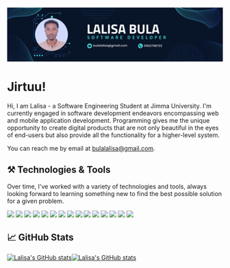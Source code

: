 [![Lalisa GitHub Header](https://github.com/lalisabl/lalisabl/blob/main/img/mepro.png 'Header')](https://hayubk.5gada.com/)

# Jirtuu!

Hi, I am Lalisa - a Software Engineering Student at Jimma University. I'm currently engaged in software development endeavors encompassing web and mobile application development. Programming gives me the unique opportunity to create digital products that are not only beautiful in the eyes of end-users but also provide all the functionality for a higher-level system.

You can reach me by email at [bulalalisa@gmail.com](mailto:bulalalisa@gmail.com).

## ⚒️ Technologies & Tools

Over time, I've worked with a variety of technologies and tools, always looking forward to learning something new to find the best possible solution for a given problem.

![](https://img.shields.io/badge/Language-JavaScript-informational?style=flat&logo=javascript&logoColor=white&color=D77A65&labelColor=465573)
![](https://img.shields.io/badge/Language-HTML-informational?style=flat&logo=html5&logoColor=white&color=D77A65&labelColor=465573)
![](https://img.shields.io/badge/Language-CSS-informational?style=flat&logo=css3&logoColor=white&color=D77A65&labelColor=465573)
![](https://img.shields.io/badge/Language-C++-informational?style=flat&logo=c%2B%2B&logoColor=white&color=D77A65&labelColor=465573)
![](https://img.shields.io/badge/Language-Java-informational?style=flat&logo=java&logoColor=white&color=D77A65&labelColor=465573)
![](https://img.shields.io/badge/Framework-React.js-informational?style=flat&logo=react&logoColor=white&color=D77A65&labelColor=465573)
![](https://img.shields.io/badge/Framework-Node.js-informational?style=flat&logo=node-dot-js&logoColor=white&color=D77A65&labelColor=465573)
![](https://img.shields.io/badge/Framework-Express.js-informational?style=flat&logo=express&logoColor=white&color=D77A65&labelColor=465573)
![](https://img.shields.io/badge/Database-MongoDB-informational?style=flat&logo=mongodb&logoColor=white&color=D77A65&labelColor=465573)
![](https://img.shields.io/badge/Database-MySQL-informational?style=flat&logo=mysql&logoColor=white&color=D77A65&labelColor=465573)
![](https://img.shields.io/badge/Tool-Git-informational?style=flat&logo=git&logoColor=white&color=D77A65&labelColor=465573)
![](https://img.shields.io/badge/Tool-GitHub-informational?style=flat&logo=github&logoColor=white&color=D77A65&labelColor=465573)
![](https://img.shields.io/badge/Tool-Visual%20Studio%20Code-informational?style=flat&logo=visual-studio-code&logoColor=white&color=D77A65&labelColor=465573)
![](https://img.shields.io/badge/Tool-Docker-informational?style=flat&logo=docker&logoColor=white&color=D77A65&labelColor=465573)
![](https://img.shields.io/badge/Tool-Heroku-informational?style=flat&logo=heroku&logoColor=white&color=D77A65&labelColor=465573)

## 📈 GitHub Stats

<div style="display:flex">
    <a href="https://github.com/lalisabl/github-readme-stats" target="_blank"><img src="https://github-readme-stats.vercel.app/api?username=lalisabl&show_icons=true&theme=nord&count_private=true&hide=contribs,prs,issues&title_color=465573&text_color=465573&icon_color=D77A65&bg_color=FCFBFA&hide_border=true" alt="Lalisa's GitHub stats" /></a>
    <a href="https://github.com/lalisabl/github-readme-stats" target="_blank"><img src="https://github-readme-stats.vercel.app/api/top-langs/?username=lalisabl&show_icons=true&theme=nord&count_private=true&hide=contribs,prs&title_color=465573&text_color=465573&icon_color=D77A65&bg_color=FCFBFA&hide_border=true" alt="Lalisa's GitHub stats" /></a>
</div>

